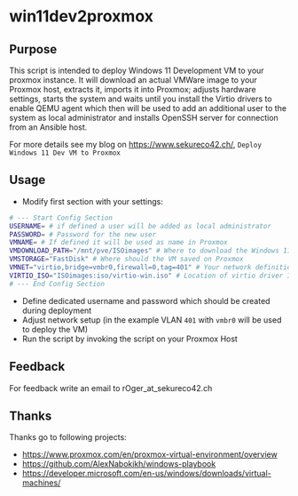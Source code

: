 # win11dev2proxmox
## Purpose
This script is intended to deploy Windows 11 Development VM to your proxmox instance. It will download an actual VMWare image to your Proxmox host, extracts it, imports it into Proxmox; adjusts hardware settings, starts the system and waits until you install the Virtio drivers to enable QEMU agent which then will be used to add an additional user to the system as local administrator and installs OpenSSH server for connection from an Ansible host.

For more details see my blog on https://www.sekureco42.ch/, `Deploy Windows 11 Dev VM to Proxmox`

## Usage
* Modify first section with your settings:

```bash
# --- Start Config Section
USERNAME= # if defined a user will be added as local administrator
PASSWORD= # Password for the new user
VMNAME= # If defined it will be used as name in Proxmox
VMDOWNLOAD_PATH="/mnt/pve/ISOimages" # Where to download the Windows 11 Developer Image
VMSTORAGE="FastDisk" # Where should the VM saved on Proxmox
VMNET="virtio,bridge=vmbr0,firewall=0,tag=401" # Your network definition for VM
VIRTIO_ISO="ISOimages:iso/virtio-win.iso" # Location of virtio driver ISO
# --- End Config Section
```

* Define dedicated username and password which should be created during deployment
* Adjust network setup (in the example VLAN `401` with `vmbr0` will be used to deploy the VM)
* Run the script by invoking the script on your Proxmox Host

## Feedback
For feedback write an email to rOger_at_sekureco42.ch

## Thanks
Thanks go to following projects:
- https://www.proxmox.com/en/proxmox-virtual-environment/overview
- https://github.com/AlexNabokikh/windows-playbook
- https://developer.microsoft.com/en-us/windows/downloads/virtual-machines/